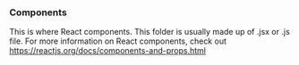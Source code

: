 ### Components
This is where React components. This folder is usually made up of .jsx or .js file. For more information on React components, check out https://reactjs.org/docs/components-and-props.html